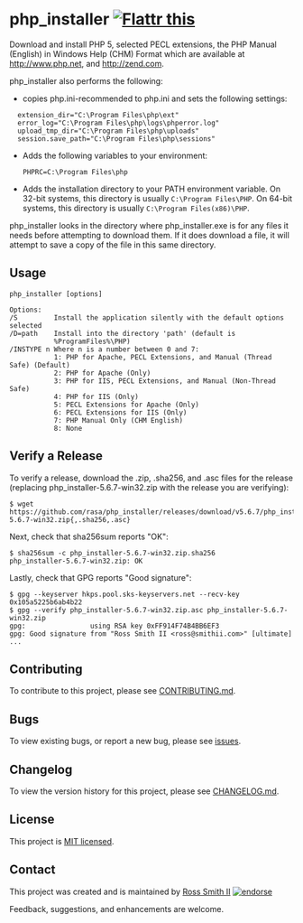 # php_installer [![Flattr this][flatter_png]][flatter]

Download and install PHP 5, selected PECL extensions,
the PHP Manual (English) in Windows Help (CHM) Format
which are available at http://www.php.net, and http://zend.com.

php_installer also performs the following:

* copies php.ini-recommended to php.ini and sets the following settings:
````
  extension_dir="C:\Program Files\php\ext"
  error_log="C:\Program Files\php\logs\phperror.log"
  upload_tmp_dir="C:\Program Files\php\uploads"
  session.save_path="C:\Program Files\php\sessions"
````

* Adds the following variables to your environment:

   `PHPRC=C:\Program Files\php`

* Adds the installation directory to your PATH environment variable.
	On 32-bit systems, this directory is usually `C:\Program Files\PHP`.
	On 64-bit systems, this directory is usually `C:\Program Files(x86)\PHP`.

php_installer looks in the directory where php_installer.exe is for
any files it needs before attempting to download them. If it does download a
file, it will attempt to save a copy of the file in this same directory.

## Usage

````
php_installer [options]

Options:
/S         Install the application silently with the default options selected
/D=path    Install into the directory 'path' (default is
           %ProgramFiles%\PHP)
/INSTYPE n Where n is a number between 0 and 7:
           1: PHP for Apache, PECL Extensions, and Manual (Thread Safe) (Default)
           2: PHP for Apache (Only)
           3: PHP for IIS, PECL Extensions, and Manual (Non-Thread Safe)
           4: PHP for IIS (Only)
           5: PECL Extensions for Apache (Only)
           6: PECL Extensions for IIS (Only)
           7: PHP Manual Only (CHM English)
           8: None
````

## Verify a Release

To verify a release, download the .zip, .sha256, and .asc files for the release 
(replacing php_installer-5.6.7-win32.zip with the release you are verifying):

````
$ wget https://github.com/rasa/php_installer/releases/download/v5.6.7/php_installer-5.6.7-win32.zip{,.sha256,.asc}
````

Next, check that sha256sum reports "OK":
````
$ sha256sum -c php_installer-5.6.7-win32.zip.sha256
php_installer-5.6.7-win32.zip: OK
````

Lastly, check that GPG reports "Good signature":

````
$ gpg --keyserver hkps.pool.sks-keyservers.net --recv-key 0x105a5225b6ab4b22
$ gpg --verify php_installer-5.6.7-win32.zip.asc php_installer-5.6.7-win32.zip
gpg:                using RSA key 0xFF914F74B4BB6EF3
gpg: Good signature from "Ross Smith II <ross@smithii.com>" [ultimate]
...
````

## Contributing

To contribute to this project, please see [CONTRIBUTING.md](CONTRIBUTING.md).

## Bugs

To view existing bugs, or report a new bug, please see [issues](../../issues).

## Changelog

To view the version history for this project, please see [CHANGELOG.md](CHANGELOG.md).

## License

This project is [MIT licensed](LICENSE).

## Contact

This project was created and is maintained by [Ross Smith II][] [![endorse][endorse_png]][endorse]

Feedback, suggestions, and enhancements are welcome.

[Ross Smith II]: mailto:ross@smithii.com "ross@smithii.com"
[flatter]: https://flattr.com/submit/auto?user_id=rasa&url=https%3A%2F%2Fgithub.com%2Frasa%2Fphp_installer
[flatter_png]: http://button.flattr.com/flattr-badge-large.png "Flattr this"
[endorse]: https://coderwall.com/rasa
[endorse_png]: https://api.coderwall.com/rasa/endorsecount.png "endorse"

